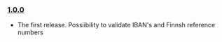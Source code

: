 ### [1.0.0](https://github.com/vkomulai/finnish-business-utils/releases/tag/v1.0.0)

- The first release. Possiibility to validate IBAN's and Finnsh reference numbers
